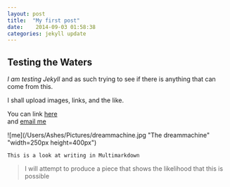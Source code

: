 ```yaml
---
layout: post
title:  "My first post"  
date:    2014-09-03 01:58:38  
categories: jekyll update
---
```


## Testing the Waters ##

*I am testing Jekyll* and as such trying to see if there is anything that can come from this. 

I shall upload images, links, and the like.

You can link [here](www.jxunk.com)  
and [email me](emailto:ashx@me.com)  

![me](/Users/Ashes/Pictures/dreammachine.jpg "The dreammachine" "width=250px height=400px")  

```This is a look at writing in Multimarkdown```

> I will attempt to produce a piece that shows the likelihood that this is possible

 
